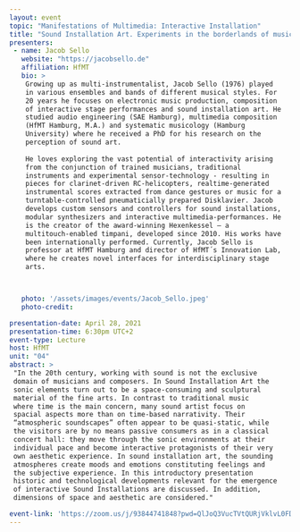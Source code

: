 ```yaml
---
layout: event
topic: "Manifestations of Multimedia: Interactive Installation"
title: "Sound Installation Art. Experiments in the borderlands of music and visual arts"
presenters:
 - name: Jacob Sello
   website: "https://jacobsello.de"
   affiliation: HfMT
   bio: >
    Growing up as multi-instrumentalist, Jacob Sello (1976) played
    in various ensembles and bands of different musical styles. For
    20 years he focuses on electronic music production, composition
    of interactive stage performances and sound installation art. He
    studied audio engineering (SAE Hamburg), multimedia composition
    (HfMT Hamburg, M.A.) and systematic musicology (Hamburg
    University) where he received a PhD for his research on the
    perception of sound art.
    
    He loves exploring the vast potential of interactivity arising
    from the conjunction of trained musicians, traditional
    instruments and experimental sensor-technology - resulting in
    pieces for clarinet-driven RC-helicopters, realtime-generated
    instrumental scores extracted from dance gestures or music for a
    turntable-controlled pneumaticially prepared Disklavier. Jacob
    develops custom sensors and controllers for sound installations,
    modular synthesizers and interactive multimedia-performances. He
    is the creator of the award-winning Hexenkessel – a
    multitouch-enabled timpani, developed since 2010. His works have
    been internationally performed. Currently, Jacob Sello is
    professor at HfMT Hamburg and director of HfMT´s Innovation Lab,
    where he creates novel interfaces for interdisciplinary stage
    arts.



   photo: '/assets/images/events/Jacob_Sello.jpeg' 
   photo-credit:

presentation-date: April 28, 2021
presentation-time: 6:30pm UTC+2
event-type: Lecture
host: HfMT
unit: "04"
abstract: >
 "In the 20th century, working with sound is not the exclusive 
 domain of musicians and composers. In Sound Installation Art the 
 sonic elements turn out to be a space-consuming and sculptural 
 material of the fine arts. In contrast to traditional music 
 where time is the main concern, many sound artist focus on 
 spacial aspects more than on time-based narrativity. Their 
 “atmospheric soundscapes” often appear to be quasi-static, while 
 the visitors are by no means passive consumers as in a classical 
 concert hall: they move through the sonic environments at their 
 individual pace and become interactive protagonists of their very 
 own aesthetic experience. In sound installation art, the sounding 
 atmospheres create moods and emotions constituting feelings and 
 the subjective experience. In this introductory presentation 
 historic and technological developments relevant for the emergence 
 of interactive Sound Installations are discussed. In addition, 
 dimensions of space and aesthetic are considered."

event-link: 'https://zoom.us/j/93844741848?pwd=QlJoQ3VucTVtQURjVklvL0FDQk1jdz09'
---
```

